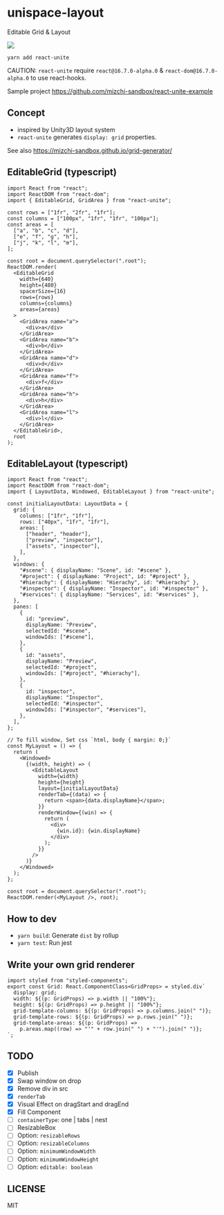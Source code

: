 # unispace-layout

Editable Grid & Layout

![](https://i.gyazo.com/a4781fc08dd2dd96b0db5aea61563d57.gif)

```
yarn add react-unite
```

CAUTION: `react-unite` require `react@16.7.0-alpha.0` & `react-dom@16.7.0-alpha.0` to use react-hooks.

Sample project https://github.com/mizchi-sandbox/react-unite-example

## Concept

- inspired by Unity3D layout system
- `react-unite` generates `display: grid` properties.

See also https://mizchi-sandbox.github.io/grid-generator/

## EditableGrid (typescript)

```tsx
import React from "react";
import ReactDOM from "react-dom";
import { EditableGrid, GridArea } from "react-unite";

const rows = ["1fr", "2fr", "1fr"];
const columns = ["100px", "1fr", "1fr", "100px"];
const areas = [
  ["a", "b", "c", "d"],
  ["e", "f", "g", "h"],
  ["j", "k", "l", "m"],
];

const root = document.querySelector(".root");
ReactDOM.render(
  <EditableGrid
    width={640}
    height={480}
    spacerSize={16}
    rows={rows}
    columns={columns}
    areas={areas}
  >
    <GridArea name="a">
      <div>a</div>
    </GridArea>
    <GridArea name="b">
      <div>b</div>
    </GridArea>
    <GridArea name="d">
      <div>d</div>
    </GridArea>
    <GridArea name="f">
      <div>f</div>
    </GridArea>
    <GridArea name="h">
      <div>h</div>
    </GridArea>
    <GridArea name="l">
      <div>l</div>
    </GridArea>
  </EditableGrid>,
  root
);
```

## EditableLayout (typescript)

```tsx
import React from "react";
import ReactDOM from "react-dom";
import { LayoutData, Windowed, EditableLayout } from "react-unite";

const initialLayoutData: LayoutData = {
  grid: {
    columns: ["1fr", "1fr"],
    rows: ["40px", "1fr", "1fr"],
    areas: [
      ["header", "header"],
      ["preview", "inspector"],
      ["assets", "inspector"],
    ],
  },
  windows: {
    "#scene": { displayName: "Scene", id: "#scene" },
    "#project": { displayName: "Project", id: "#project" },
    "#hierachy": { displayName: "Hierachy", id: "#hierachy" },
    "#inspector": { displayName: "Inspector", id: "#inspector" },
    "#services": { displayName: "Services", id: "#services" },
  },
  panes: [
    {
      id: "preview",
      displayName: "Preview",
      selectedId: "#scene",
      windowIds: ["#scene"],
    },
    {
      id: "assets",
      displayName: "Preview",
      selectedId: "#project",
      windowIds: ["#project", "#hierachy"],
    },
    {
      id: "inspector",
      displayName: "Inspector",
      selectedId: "#inspector",
      windowIds: ["#inspector", "#services"],
    },
  ],
};

// To fill window, Set css `html, body { margin: 0;}`
const MyLayout = () => {
  return (
    <Windowed>
      {(width, height) => (
        <EditableLayout
          width={width}
          height={height}
          layout={initialLayoutData}
          renderTab={(data) => {
            return <span>{data.displayName}</span>;
          }}
          renderWindow={(win) => {
            return (
              <div>
                {win.id}: {win.displayName}
              </div>
            );
          }}
        />
      )}
    </Windowed>
  );
};

const root = document.querySelector(".root");
ReactDOM.render(<MyLayout />, root);
```

## How to dev

- `yarn build`: Generate `dist` by rollup
- `yarn test`: Run jest

## Write your own grid renderer

```tsx
import styled from "styled-components";
export const Grid: React.ComponentClass<GridProps> = styled.div`
  display: grid;
  width: ${(p: GridProps) => p.width || "100%"};
  height: ${(p: GridProps) => p.height || "100%"};
  grid-template-columns: ${(p: GridProps) => p.columns.join(" ")};
  grid-template-rows: ${(p: GridProps) => p.rows.join(" ")};
  grid-template-areas: ${(p: GridProps) =>
    p.areas.map((row) => "'" + row.join(" ") + "'").join(" ")};
`;
```

## TODO

- [x] Publish
- [x] Swap window on drop
- [x] Remove div in src
- [x] `renderTab`
- [x] Visual Effect on dragStart and dragEnd
- [x] Fill Component
- [ ] `containerType`: one | tabs | nest
- [ ] ResizableBox
- [ ] Option: `resizableRows`
- [ ] Option: `resizableColumns`
- [ ] Option: `minimumWindowWidth`
- [ ] Option: `minimumWindowHeight`
- [ ] Option: `editable: boolean`

## LICENSE

MIT
